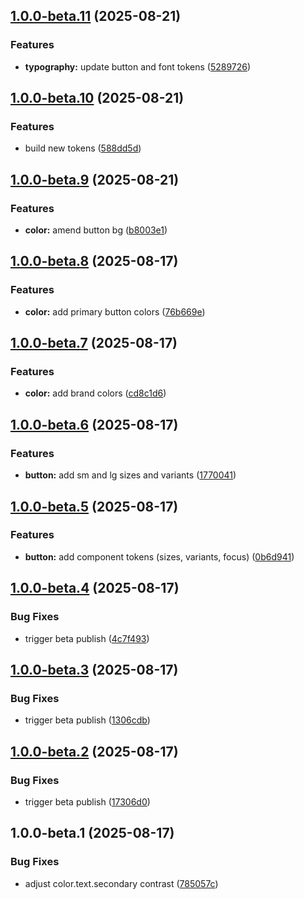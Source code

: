 ## [1.0.0-beta.11](https://github.com/MaxLaven91/tokens/compare/v1.0.0-beta.10...v1.0.0-beta.11) (2025-08-21)

### Features

* **typography:** update button and font tokens ([5289726](https://github.com/MaxLaven91/tokens/commit/52897269a4d60948279c07843364670902832e24))

## [1.0.0-beta.10](https://github.com/MaxLaven91/tokens/compare/v1.0.0-beta.9...v1.0.0-beta.10) (2025-08-21)

### Features

* build new tokens ([588dd5d](https://github.com/MaxLaven91/tokens/commit/588dd5dee40cecc3bb17f9f43ad489ea9ec37391))

## [1.0.0-beta.9](https://github.com/MaxLaven91/tokens/compare/v1.0.0-beta.8...v1.0.0-beta.9) (2025-08-21)

### Features

* **color:** amend button bg ([b8003e1](https://github.com/MaxLaven91/tokens/commit/b8003e150bce9986c60288c5f4a3ae3b9f84e2a4))

## [1.0.0-beta.8](https://github.com/MaxLaven91/tokens/compare/v1.0.0-beta.7...v1.0.0-beta.8) (2025-08-17)

### Features

* **color:** add primary button colors ([76b669e](https://github.com/MaxLaven91/tokens/commit/76b669ec69126d9b7e1a1357a4660115ac4730f8))

## [1.0.0-beta.7](https://github.com/MaxLaven91/tokens/compare/v1.0.0-beta.6...v1.0.0-beta.7) (2025-08-17)

### Features

* **color:** add brand colors ([cd8c1d6](https://github.com/MaxLaven91/tokens/commit/cd8c1d6f89687036f7300ce3691b8604a23fac6a))

## [1.0.0-beta.6](https://github.com/MaxLaven91/tokens/compare/v1.0.0-beta.5...v1.0.0-beta.6) (2025-08-17)

### Features

* **button:** add sm and lg sizes and variants ([1770041](https://github.com/MaxLaven91/tokens/commit/1770041aad7fa585ca88261c59b9e25e0e206071))

## [1.0.0-beta.5](https://github.com/MaxLaven91/tokens/compare/v1.0.0-beta.4...v1.0.0-beta.5) (2025-08-17)

### Features

* **button:** add component tokens (sizes, variants, focus) ([0b6d941](https://github.com/MaxLaven91/tokens/commit/0b6d9411811c8d4f23291c0b1f498bfd96929360))

## [1.0.0-beta.4](https://github.com/MaxLaven91/tokens/compare/v1.0.0-beta.3...v1.0.0-beta.4) (2025-08-17)

### Bug Fixes

* trigger beta publish ([4c7f493](https://github.com/MaxLaven91/tokens/commit/4c7f493ddb8e797886c11ff7e7dd341c21b10643))

## [1.0.0-beta.3](https://github.com/MaxLaven91/tokens/compare/v1.0.0-beta.2...v1.0.0-beta.3) (2025-08-17)

### Bug Fixes

* trigger beta publish ([1306cdb](https://github.com/MaxLaven91/tokens/commit/1306cdbdde447d4652ad6d4cac426cfaac25ad5d))

## [1.0.0-beta.2](https://github.com/MaxLaven91/tokens/compare/v1.0.0-beta.1...v1.0.0-beta.2) (2025-08-17)

### Bug Fixes

* trigger beta publish ([17306d0](https://github.com/MaxLaven91/tokens/commit/17306d0fbd569247778886dbaf73f90ae2643be9))

## 1.0.0-beta.1 (2025-08-17)

### Bug Fixes

* adjust color.text.secondary contrast ([785057c](https://github.com/MaxLaven91/tokens/commit/785057c5238525ad78fc88ac5b27963c07b57e95))
